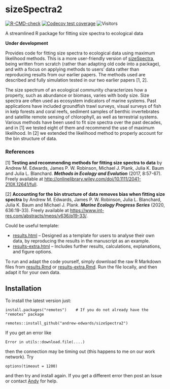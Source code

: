 
<!-- README.md is generated from README.Rmd. Please edit that file. -->
<!-- which builds the .html that can be viewed locally (but isn't pushed to GitHub;
GitHub uses README.md to make the page you see on GitHub). See pacea if want to
save figures.
-->

# sizeSpectra2

<!-- badges: start -->

[![R-CMD-check](https://github.com/andrew-edwards/sizeSpectra2/actions/workflows/R-CMD-check.yaml/badge.svg)](https://github.com/andrew-edwards/sizeSpectra2/actions/workflows/R-CMD-check.yaml)
[![Codecov test
coverage](https://codecov.io/gh/andrew-edwards/sizeSpectra2/branch/main/graph/badge.svg)](https://app.codecov.io/gh/andrew-edwards/sizeSpectra2?branch=main)
![Visitors](https://api.visitorbadge.io/api/visitors?path=https%3A%2F%2Fgithub.com%2Fandrew-edwards%2FsizeSpectra2&label=VISITORS&countColor=%23263759&style=flat&labelStyle=lower)
<!-- badges: end -->

A streamlined R package for fitting size spectra to ecological data

**Under development**

Provides code for fitting size spectra to ecological data using maximum
likelihood methods. This is a more user-friendly version of
[sizeSpectra](https://github.com/andrew-edwards/sizeSpectra), being
written from scratch (rather than adapting old code into a package), and
with a focus on applying methods to users’ data rather than reproducing
results from our earlier papers. The methods used are described and
fully simulation tested in our two earlier papers \[1, 2\].

The size spectrum of an ecological community characterizes how a
property, such as abundance or biomass, varies with body size. Size
spectra are often used as ecosystem indicators of marine systems. Past
applications have included groundfish trawl surveys, visual surveys of
fish in kelp forests and coral reefs, sediment samples of benthic
invertebrates and satellite remote sensing of chlorophyll, as well as
terrestrial systems. Various methods have been used to fit size spectra
over the past decades, and in \[1\] we tested eight of them and
recommend the use of maximum likelihood. In \[2\] we extended the
likelihood method to properly account for the bin structure of data.

### References

\[1\] **Testing and recommending methods for fitting size spectra to
data** by Andrew M. Edwards, James P. W. Robinson, Michael J. Plank,
Julia K. Baum and Julia L. Blanchard. ***Methods in Ecology and
Evolution*** (2017, 8:57-67). Freely available at
<http://onlinelibrary.wiley.com/doi/10.1111/2041-210X.12641/full>.

\[2\] **Accounting for the bin structure of data removes bias when
fitting size spectra** by Andrew M. Edwards, James P. W. Robinson, Julia
L. Blanchard, Julia K. Baum and Michael J. Plank. ***Marine Ecology
Progress Series*** (2020, 636:19-33). Freely available at
<https://www.int-res.com/abstracts/meps/v636/p19-33/>.

Could be useful template:

-   [results.html](http://htmlpreview.github.io/?https://github.com/andrew-edwards/hdiAnalysis/blob/main/vignettes/results.html)
    – Designed as a template for users to analyse their own data, by
    reproducing the results in the manuscript as an example.
-   [results-extra.html](http://htmlpreview.github.io/?https://github.com/andrew-edwards/hdiAnalysis/blob/main/vignettes/results-extra.html)
    – Includes further results, calculations, explanations, and figure
    options.

To run and adapt the code yourself, simply download the raw R Markdown
files from
[results.Rmd](https://github.com/andrew-edwards/hdiAnalysis/blob/main/vignettes/results.Rmd)
or
[results-extra.Rmd](https://github.com/andrew-edwards/hdiAnalysis/blob/main/vignettes/results-extra.Rmd).
Run the file locally, and then adapt it for your own data.

## Installation

To install the latest version just:

    install.packages("remotes")    # If you do not already have the "remotes" package

    remotes::install_github("andrew-edwards/sizeSpectra2")

If you get an error like

    Error in utils::download.file(....)

then the connection may be timing out (this happens to me on our work
network). Try

    options(timeout = 1200)

and then try and install again. If you get a different error then post
an Issue or contact
<a href="mailto:andrew.edwards@dfo-mpo.gc.ca">Andy</a> for help.
